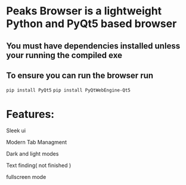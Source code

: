 <h1>Peaks Browser is a lightweight Python and PyQt5 based browser</h1>


<h2>You must have dependencies installed unless your running the compiled exe</h2>


<h2>To ensure you can run the browser run</h2>

`pip install PyQt5`
`pip install PyQtWebEngine-Qt5`

<h1>Features:</h1>

Sleek ui

Modern Tab Managment

Dark and light modes

Text finding( not finished )

fullscreen mode
